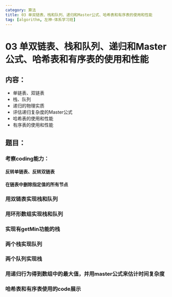 ```yaml
---
category: 算法
title: 03 单双链表、栈和队列、递归和Master公式、哈希表和有序表的使用和性能
tag: [algorithm, 左神-体系学习班]
---
```

# 03 单双链表、栈和队列、递归和Master公式、哈希表和有序表的使用和性能

## 内容：
- 单链表、双链表
- 栈、队列
- 递归的物理实质
- 评估递归复杂度的Master公式
- 哈希表的使用和性能
- 有序表的使用和性能

## 题目：

### 考察coding能力：
#### 反转单链表、反转双链表
#### 在链表中删除指定值的所有节点

### 用双链表实现栈和队列

### 用环形数组实现栈和队列

### 实现有getMin功能的栈

### 两个栈实现队列

### 两个队列实现栈

### 用递归行为得到数组中的最大值，并用master公式来估计时间复杂度

### 哈希表和有序表使用的code展示

